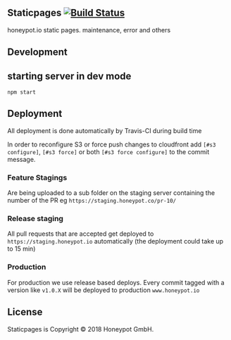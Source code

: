 Staticpages [![Build Status](https://travis-ci.org/honeypotio/staticpages.svg?branch=master)](https://travis-ci.org/honeypotio/staticpages)
----------

honeypot.io static pages. maintenance, error and others


Development
-----------

## starting server in dev mode

```shell
npm start
```

Deployment
----------

All deployment is done automatically by Travis-CI during build time

In order to reconfigure S3 or force push changes to cloudfront
add `[#s3 configure]`, `[#s3 force]` or both `[#s3 force configure]`
to the commit message.

### Feature Stagings

Are being uploaded to a sub folder on the staging server containing
the number of the PR eg `https://staging.honeypot.co/pr-10/`

### Release staging

All pull requests that are accepted get deployed to `https://staging.honeypot.io`
automatically (the deployment could take up to 15 min)

### Production

For production we use release based deploys. Every commit tagged with
a version like `v1.0.X` will be deployed to production `www.honeypot.io`

License
-------

Staticpages is Copyright © 2018 Honeypot GmbH.
